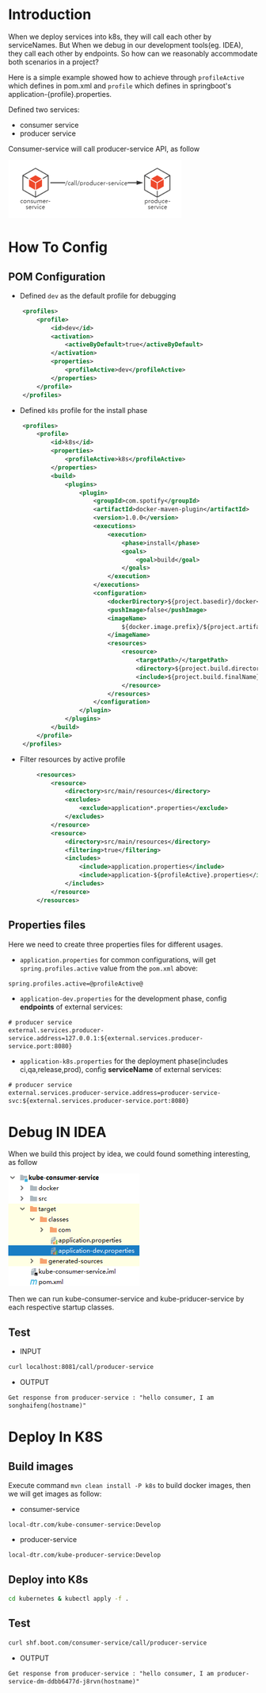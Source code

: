 # Introduction
When we deploy services into k8s, they will call each other by serviceNames. 
But When we debug in our development tools(eg. IDEA), they call each other by endpoints.
So how can we reasonably accommodate both scenarios in a project? 

Here is a simple example showed how to achieve through `profileActive` which defines in pom.xml 
and `profile` which defines in springboot's application-{profile}.properties.

Defined two services:
 * consumer service
 * producer service

Consumer-service will call producer-service API, as follow

![avatar](./doc/img/call.png)


# How To Config 

## POM Configuration
- Defined `dev` as the default profile for debugging
```xml
    <profiles>
        <profile>
            <id>dev</id>
            <activation>
                <activeByDefault>true</activeByDefault>
            </activation>
            <properties>
                <profileActive>dev</profileActive>
            </properties>
        </profile>
    </profiles>
```

- Defined `k8s` profile for the install phase
```xml
    <profiles>
        <profile>
            <id>k8s</id>
            <properties>
                <profileActive>k8s</profileActive>
            </properties>
            <build>
                <plugins>
                    <plugin>
                        <groupId>com.spotify</groupId>
                        <artifactId>docker-maven-plugin</artifactId>
                        <version>1.0.0</version>
                        <executions>
                            <execution>
                                <phase>install</phase>
                                <goals>
                                    <goal>build</goal>
                                </goals>
                            </execution>
                        </executions>
                        <configuration>
                            <dockerDirectory>${project.basedir}/docker</dockerDirectory>
                            <pushImage>false</pushImage>
                            <imageName>
                                ${docker.image.prefix}/${project.artifactId}:${project.version}
                            </imageName>
                            <resources>
                                <resource>
                                    <targetPath>/</targetPath>
                                    <directory>${project.build.directory}</directory>
                                    <include>${project.build.finalName}.jar</include>
                                </resource>
                            </resources>
                        </configuration>
                    </plugin>
                </plugins>
            </build>
        </profile>
    </profiles>
```

- Filter resources by active profile
```xml
        <resources>
            <resource>
                <directory>src/main/resources</directory>
                <excludes>
                    <exclude>application*.properties</exclude>
                </excludes>
            </resource>
            <resource>
                <directory>src/main/resources</directory>
                <filtering>true</filtering>
                <includes>
                    <include>application.properties</include>
                    <include>application-${profileActive}.properties</include>
                </includes>
            </resource>
        </resources>
```

## Properties files
Here we need to create three properties files for different usages.
* `application.properties` for common configurations, will get `spring.profiles.active` value from the `pom.xml` above:
```text
spring.profiles.active=@profileActive@
```
* `application-dev.properties` for the development phase, config **endpoints** of external services:
```text
# producer service
external.services.producer-service.address=127.0.0.1:${external.services.producer-service.port:8080}
``` 
* `application-k8s.properties` for the deployment phase(includes ci,qa,release,prod), config **serviceName** of external services: 
```text
# producer service
external.services.producer-service.address=producer-service-svc:${external.services.producer-service.port:8080}
```

# Debug IN IDEA
When we build this project by idea, we could found something interesting, as follow

![avatar](./doc/img/target-dev.png)

Then we can run kube-consumer-service and kube-priducer-service by each respective startup classes.
## Test
* INPUT
```bash
curl localhost:8081/call/producer-service
```
* OUTPUT
```text
Get response from producer-service : "hello consumer, I am songhaifeng(hostname)"
```

# Deploy In K8S
## Build images
Execute command  `mvn clean install -P k8s` to build docker images, then we will get images as follow:

-  consumer-service
```
local-dtr.com/kube-consumer-service:Develop
```

- producer-service
```
local-dtr.com/kube-producer-service:Develop
```

## Deploy into K8s
```bash
cd kubernetes & kubectl apply -f .
```

## Test
```bash
curl shf.boot.com/consumer-service/call/producer-service
```
* OUTPUT
```text
Get response from producer-service : "hello consumer, I am producer-service-dm-ddbb6477d-j8rvn(hostname)"
```

